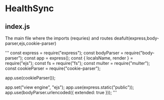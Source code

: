 # HealthSync

## index.js 
  The main file where the imports (requries) and routes deafult(express,body-parser,ejs,cookie-parser)

'''
  const express = require("express");
const bodyParser = require("body-parser");
const app = express();
const { localsName, render } = require("ejs");
const fs = require("fs");
const multer = require("multer");
const cookieParser = require("cookie-parser");

app.use(cookieParser());

app.set("view engine", "ejs");
app.use(express.static("public"));
app.use(bodyParser.urlencoded({ extended: true }));
  '''

  
